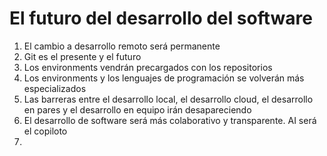 # El futuro del desarrollo del software

1. El cambio a desarrollo remoto será permanente
2. Git es el presente y el futuro
3. Los environments vendrán precargados con los repositorios
4. Los environments y los lenguajes de programación se volverán más especializados
5. Las barreras entre el desarrollo local, el desarrollo cloud, el desarrollo en pares y el desarrollo en equipo irán desapareciendo
6. El desarrollo de software será más colaborativo y transparente. AI será el copiloto
7. 
